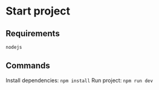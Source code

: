 # Start project
## Requirements
`nodejs`

## Commands
Install dependencies: `npm install`
Run project: `npm run dev`